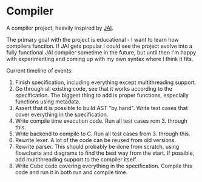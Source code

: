 # Compiler

A compiler project, heavily inspired by [JAI](https://github.com/BSVino/JaiPrimer/blob/master/JaiPrimer.md).

The primary goal with the project is educational - I want to learn how compilers function. If JAI gets popular I could see the project evolve into a fully functional JAI compiler sometime in the future, but until then I'm happy with experimenting and coming up with my own syntax where I think it fits.


Current timeline of events:

1. Finish specification, including everything except multithreading support.
2. Go through all existing code, see that it works according to the specification. The biggest thing to add is proper functions, especially functions using metadata.
3. Assert that it is possible to build AST "by hand". Write test cases that cover everything in the specification.
4. Write compile time execution code. Run all test cases rom 3. through this.
5. Write backend to compile to C. Run all test cases from 3. through this.
6. Rewrite lexer. A lot of the code can be reused from old versions.
7. Rewrite parser. This should probably be done from scratch, using flowcharts and diagrams to find the best way from the start. If possible, add multithreading support to the compiler itself.
8. Write Cube code covering everything in the specification. Compile this code and run it in both run and compile time.











